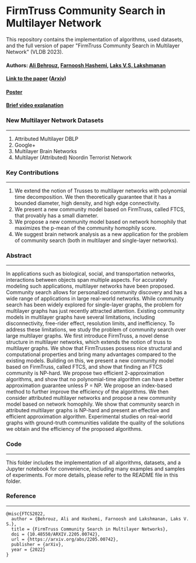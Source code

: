 FirmTruss Community Search in Multilayer Network
================================================

This repository contains the implementation of algorithms, used datasets, and the full version of paper "FirmTruss Community Search in Multilayer Network" (VLDB 2023). 


#### Authors: [Ali Behrouz](https://abehrouz.github.io/), [Farnoosh Hashemi](https://farnooshha.github.io//), [Laks V.S. Lakshmanan](https://www.cs.ubc.ca/~laks/)
#### [Link to the paper](https://) ([Arxiv](https://arxiv.org/pdf/2205.00742.pdf))
#### [Poster]()
#### [Brief video explanation]()




### New Multilayer Network Datasets
----------------  
1. Attributed Multilayer DBLP  
2. Google+
3. Multilayer Brain Networks
4. Multilayer (Attributed) Noordin Terrorist Network



### Key Contributions
----------------  
1. We extend the notion of Trusses to multilayer networks with polynomial time decomposition. We then theoretically guarantee that it has a bounded diameter, high density, and high edge connectivity.
2. We present a new community model based on FirmTruss, called FTCS, that provably has a small diameter.
3. We propose a new community model based on network homophily that maximizes the p-mean of the community homophily score.
4. We suggest brain network analysis as a new application for the problem of community search (both in multilayer and single-layer networks).




### Abstract
----------------  
In applications such as biological, social, and transportation networks, interactions between objects span multiple aspects. For accurately modeling such applications, multilayer networks have been proposed. Community search allows for personalized community discovery and has a wide range of applications in large real-world networks. While community search has been widely explored for single-layer graphs, the problem for multilayer graphs has just recently attracted attention. Existing community models in multilayer graphs have several limitations, including disconnectivity, free-rider effect, resolution limits, and inefficiency. To address these limitations, we study the problem of community search over large multilayer graphs. We first introduce FirmTruss, a novel dense structure in multilayer networks, which extends the notion of truss to multilayer graphs. We show that FirmTrusses possess nice structural and computational properties and bring many advantages compared to the existing models. Building on this, we present a new community model based on FirmTruss, called FTCS, and show that finding an FTCS community is NP-hard. We propose two efficient 2-approximation algorithms, and show that no polynomial-time algorithm can have a better approximation guarantee unless P = NP. We propose an index-based method to further improve the efficiency of the algorithms. We then consider attributed multilayer networks and propose a new community model based on network homophily. We show that community search in attributed multilayer graphs is NP-hard and present an effective and efficient approximation algorithm. Experimental studies on real-world graphs with ground-truth communities validate the quality of the solutions we obtain and the efficiency of the proposed algorithms.




### Code
----------------  
This folder includes the implementation of all algorithms, datasets, and a Jupyter notebook for convenience, including many examples and samples of experiments. For more details, please refer to the README file in this folder.  





### Reference
----------------  
```
@misc{FTCS2022,
  author = {Behrouz, Ali and Hashemi, Farnoosh and Lakshmanan, Laks V. S.},
  title = {FirmTruss Community Search in Multilayer Networks},  
  doi = {10.48550/ARXIV.2205.00742},
  url = {https://arxiv.org/abs/2205.00742},
  publisher = {arXiv},
  year = {2022}
}
```
